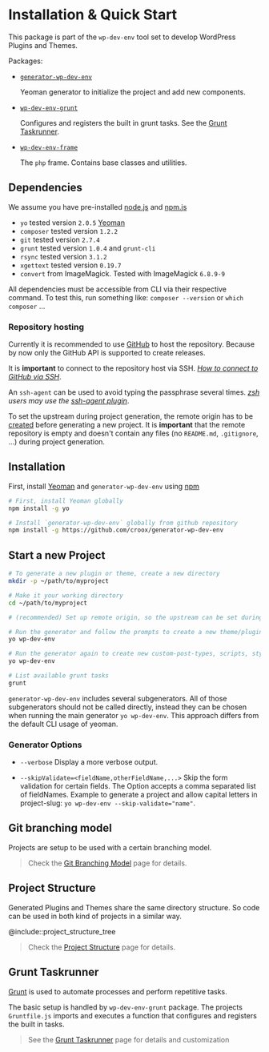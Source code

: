 # Installation & Quick Start

This package is part of the `wp-dev-env` tool set to develop WordPress Plugins and Themes.

Packages:

- [`generator-wp-dev-env`](https://github.com/croox/generator-wp-dev-env)

  Yeoman generator to initialize the project and add new components.

- [`wp-dev-env-grunt`](https://github.com/croox/wp-dev-env-grunt)

  Configures and registers the built in grunt tasks. See the [Grunt Taskrunner](./grunt_taskrunner.html).

- [`wp-dev-env-frame`](https://github.com/croox/wp-dev-env-frame)

  The `php` frame. Contains base classes and utilities.

## Dependencies

We assume you have pre-installed [node.js](https://nodejs.org/) and [npm.js](http://npmjs.com/)

- `yo` tested version `2.0.5` [Yeoman](http://yeoman.io)
- `composer` tested version `1.2.2`
- `git` tested version `2.7.4`
- `grunt` tested version `1.0.4` and `grunt-cli`
- `rsync` tested version `3.1.2`
- `xgettext` tested version `0.19.7`
- `convert` from ImageMagick. Tested with ImageMagick `6.8.9-9`

All dependencies must be accessible from CLI via their respective command. To test this, run something like: `composer --version` or `which composer` ...

### Repository hosting

Currently it is recommended to use [GitHub](https://github.com/) to host the repository. Because by now only the GitHub API is supported to create releases.

It is **important** to connect to the repository host via SSH. *[How to connect to GitHub via SSH](https://help.github.com/en/articles/connecting-to-github-with-ssh)*.

An `ssh-agent` can be used to avoid typing the passphrase several times. *[zsh](https://ohmyz.sh/) users may use the [ssh-agent plugin](https://github.com/robbyrussell/oh-my-zsh/tree/master/plugins/ssh-agent)*.

To set the upstream during project generation, the remote origin has to be [created](https://github.com/new) before generating a new project. It is **important** that the remote repository is empty and doesn't contain any files (no `README.md`, `.gitignore`, ...) during project generation.

## Installation

First, install [Yeoman](http://yeoman.io) and `generator-wp-dev-env` using [npm](https://www.npmjs.com/)

```bash
# First, install Yeoman globally
npm install -g yo

# Install `generator-wp-dev-env` globally from github repository
npm install -g https://github.com/croox/generator-wp-dev-env

```

## Start a new Project

```bash
# To generate a new plugin or theme, create a new directory
mkdir -p ~/path/to/myproject

# Make it your working directory
cd ~/path/to/myproject

# (recommended) Set up remote origin, so the upstream can be set during project generation.

# Run the generator and follow the prompts to create a new theme/plugin
yo wp-dev-env

# Run the generator again to create new custom-post-types, scripts, styles, blocks ...
yo wp-dev-env

# List available grunt tasks
grunt
```

`generator-wp-dev-env` includes several subgenerators. All of those subgenerators should not be called directly, instead they can be chosen when running the main generator `yo wp-dev-env`. This approach differs from the default CLI usage of yeoman.

### Generator Options

- `--verbose`
Display a more verbose output.

- `--skipValidate=<fieldName,otherFieldName,...>`
Skip the form validation for certain fields. The Option accepts a comma separated list of fieldNames.
Example to generate a project and allow capital letters in project-slug: `yo wp-dev-env --skip-validate="name"`.

## Git branching model

Projects are setup to be used with a certain branching model.

> Check the [Git Branching Model](./git_branching_model.html) page for details.

## Project Structure

Generated Plugins and Themes share the same directory structure. So code can be used in both kind of projects in a similar way.

@include::project_structure_tree

> Check the [Project Structure](./project_structure.html) page for details.

## Grunt Taskrunner

[Grunt](http://gruntjs.com/) is used to automate processes and perform repetitive tasks.

The basic setup is handled by `wp-dev-env-grunt` package. The projects `Gruntfile.js` imports and executes a function that configures and registers the built in tasks.

> See the [Grunt Taskrunner](./grunt_taskrunner.html) page for details and customization
